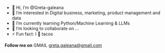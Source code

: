 - 👋 Hi, I’m @Greta-galeana
- 👀 I’m interested in Digital business, marketing, product management and data
- 🌱 I’m currently learning Python/Machine Learning & LLMs
- 💞️ I’m looking to collaborate on ...
- ⚡ Fun fact: I 💞️ tacos

<!---
Greta-galeana/Greta-galeana is a ✨ special ✨ repository because its `README.md` (this file) appears on your GitHub profile.
You can click the Preview link to take a look at your changes.
--->

**Follow me on** 
GMAIL greta.galeana@gmail.com 
